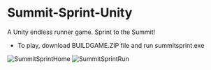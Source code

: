 # Summit-Sprint-Unity

A Unity endless runner game. Sprint to the Summit!

* To play, download BUILDGAME.ZIP file and run summitsprint.exe

![SummitSprintHome](https://user-images.githubusercontent.com/75349013/235548600-0dad55c4-4299-4cca-b984-5a522032ed55.png)
![SummitSprintRun](https://user-images.githubusercontent.com/75349013/235548655-8d6fefb6-50ee-46fd-829d-ce58afd597e2.png)
